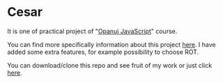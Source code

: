 # Cesar

It is one of practical project of "[Opanuj JavaScript](https://przeprogramowani.pl/kurs-javascript/)" course.


You can find more specifically information about this project [here](https://przeprogramowani.pl/opanuj_javascript-szyfr_cezara.pdf). I have added some extra features, for example possibility to choose ROT.

You can download/clone this repo and see fruit of my work or just click [here](https://mb-dir.github.io/Cesar/).
